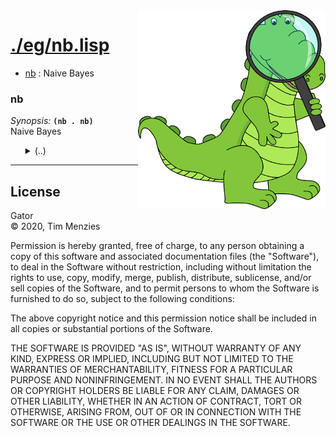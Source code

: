 <a name=top>
<img width=300 align=right src="https://raw.githubusercontent.com/timm/gator/main/docs/img/gator.png">

# [./eg/nb.lisp](/src/./eg/nb.lisp)
- [nb](#nb) : Naive Bayes

### nb

_Synopsis:_ <b>`(nb . nb)`</b>  
Naive Bayes

<ul>
<details><summary>(..)</summary>

```lisp
(defstruct nb "" rows cols)
```
</details></ul>

<hr>


## License

Gator   
&copy; 2020, Tim Menzies

Permission is hereby granted, free of charge, to any person obtaining
a copy of this software and associated documentation files (the
"Software"), to deal in the Software without restriction, including
without limitation the rights to use, copy, modify, merge, publish,
distribute, sublicense, and/or sell copies of the Software, and to
permit persons to whom the Software is furnished to do so, subject
to the following conditions:

The above copyright notice and this permission notice shall be
included in all copies or substantial portions of the Software.

THE SOFTWARE IS PROVIDED "AS IS", WITHOUT WARRANTY OF ANY KIND,
EXPRESS OR IMPLIED, INCLUDING BUT NOT LIMITED TO THE WARRANTIES OF
MERCHANTABILITY, FITNESS FOR A PARTICULAR PURPOSE AND NONINFRINGEMENT.
IN NO EVENT SHALL THE AUTHORS OR COPYRIGHT HOLDERS BE LIABLE FOR
ANY CLAIM, DAMAGES OR OTHER LIABILITY, WHETHER IN AN ACTION OF
CONTRACT, TORT OR OTHERWISE, ARISING FROM, OUT OF OR IN CONNECTION
WITH THE SOFTWARE OR THE USE OR OTHER DEALINGS IN THE SOFTWARE.
